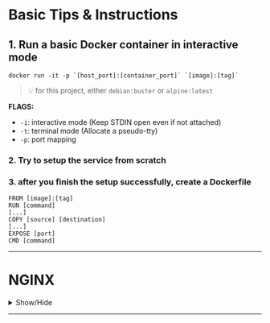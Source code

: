 # Basic Tips & Instructions

## 1. Run a basic Docker container in interactive mode

	docker run -it -p `[host_port]:[container_port]` `[image]:[tag]`

> :bulb: for this project, either `debian:buster` or `alpine:latest`

**FLAGS:**
  - `-i`: interactive mode (Keep STDIN open even if not attached)
  - `-t`: terminal mode (Allocate a pseudo-tty)
  - `-p`: port mapping

### 2. Try to setup the service from scratch

### 3. after you finish the setup successfully, create a Dockerfile

	FROM [image]:[tag]
	RUN [command]
	[...]
	COPY [source] [destination]
	[...]
	EXPOSE [port]
	CMD [command]

---

# NGINX
<details>
<summary>Show/Hide</summary>

### 1. First update the package list

**debian:buster**

	apt update -y && apt upgrade -y

**alpine:latest**

	apk update && apk upgrade


### 2. Install NGINX and OpenSSL

**debian:buster**

	apt install -y nginx openssl

**alpine:latest**

	apk add nginx openssl

### 3. Create a self-signed certificate

	openssl req -x509 -new -newkey rsa:2048 -nodes -keyout /etc/ssl/private/localhost.key -out /etc/ssl/private/localhost.crt -subj "/C=MA/ST=Beni Mellal-Khenifra/L=Khouribga/O=42 Network/OU=IT/CN=localhost"

**FLAGS**
  - `req`: creates and processes certificate requests
  - `-x509`: generate a self-signed certificate
  - `-new`: create a new certificate request
  - `-newkey rsa:2048`: create a new private key using RSA and 2048 bit
  - `-nodes`: no passphrase/password (not encrypted)
  - `-keyout`: output the private key to a file
  - `-out`: generate the certificate to a file (*.crt/*.csr)
  - `-subj`: provide the certificate information
  	- `/C`: Country Name (2 letter code)
  	- `/ST`: State or Province Name (full name)
  	- `/L`: Locality Name (eg, city)
  	- `/O`: Organization Name (eg, company)
  	- `/OU`: Organizational Unit Name (eg, section)
  	- `/CN`: Common Name (eg, your name or your server's hostname)

> :bulb: for more detailed information about the `openssl req` command, check [this](https://www.openssl.org/docs/man1.1.1/man1/openssl-req.html)

### 4. Create a new NGINX configuration file

	vim /etc/nginx/nginx.conf
+ :arrow_right: [here](./alpine/srcs/requirements/nginx/conf/nginx.conf)

> **:warning: check if the configuration file is valid by running `nginx -t`**

### 5. Create the files you want to serve

	vim [path]/index.html
+ :arrow_right: [here](./alpine/srcs/requirements/nginx/tools/index.html)

> **:warning: the path is the same as the one you specified in the NGINX configuration file**

### 6. Start the NGINX service

**debian:buster**

	service nginx start

**alpine:latest**

	nginx

### 7. Test the service

from your host machine, open your browser and go to `https://localhost:[host_port]`

### 8. Additional Tips

**check if nginx compatible with TSLv1.2 and TLSv1.3**
  - for TSLv1.1 `should fail`

		curl -I -v --tlsv1.1 --tls-max 1.1 https://localhost:[host_port] -k

  - for TSLv1.2 `should pass if you have TLSv1.2`

		curl -I -v --tlsv1.2 --tls-max 1.2 https://localhost:[host_port] -k

  - for TSLv1.3 `should pass if you have TLSv1.3`

		curl -I -v --tlsv1.3 --tls-max 1.3 https://localhost:[host_port] -k

> :bulb: if you get `The plain HTTP request was sent to HTTPS port` try sending request to https instead of http

</details>

---